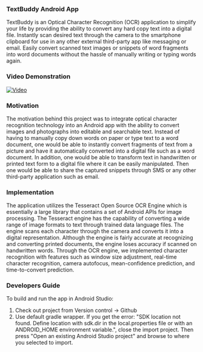 ### TextBuddy Android App

TextBuddy is an Optical Character Recognition (OCR) application to simplify your life by providing the ability to convert any hard copy text into a digital file. Instantly scan desired text through the camera to the smartphone clipboard for use in any other external third-party app like messaging or email. Easily convert scanned text images or snippets of word fragments into word documents without the hassle of manually writing or typing words again.

### Video Demonstration

[![Video](http://img.youtube.com/vi/B7KG6iZU-ek/0.jpg)](https://www.youtube.com/watch?v=B7KG6iZU-ek)


### Motivation

The motivation behind this project was to integrate optical character recognition technology into an Android app with the ability to convert images and photographs into editable and searchable text. Instead of having to manually copy down words on paper or type text to a word document, one would be able to instantly convert fragments of text from a picture and have it automatically converted into a digital file such as a word document. In addition, one would be able to transform text in handwritten or printed text form to a digital file where it can be easily manipulated. Then one would be able to share the captured snippets through SMS or any other third-party application such as email.

### Implementation

The application utilizes the Tesseract Open Source OCR Engine which is essentially a large library that contains a set of Android APIs for image processing. The Tesseract engine has the capability of converting a wide range of image formats to text through trained data language files. The engine scans each character through the camera and converts it into a digital representation. Although the engine is fairly accurate at recognizing and converting printed documents, the engine loses accuracy if scanned on handwritten words. Through the OCR engine, we implemented character recognition with features such as window size adjustment, real-time character recognition, camera autofocus, mean-confidence prediction, and time-to-convert prediction. 

### Developers Guide

To build and run the app in Android Studio:
1. Check out project from Version control -> Github
2. Use default gradle wrapper. If you get the error: "SDK location not found. Define location with sdk.dir in the local.properties file or with an ANDROID_HOME environment variable.", close the import project. Then press "Open an existing Android Studio project" and browse to where you selected to import. 
